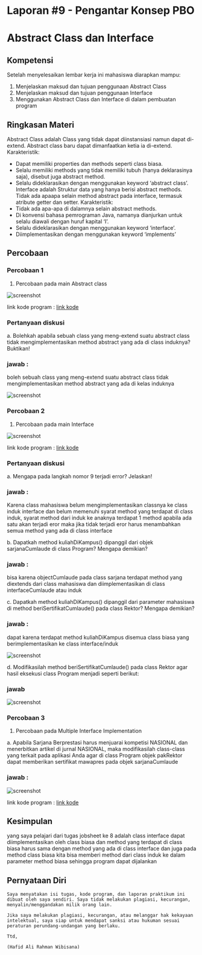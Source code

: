 # Laporan #9 - Pengantar Konsep PBO

# Abstract Class dan Interface

## Kompetensi

Setelah menyelesaikan lembar kerja ini mahasiswa diarapkan mampu:
1. Menjelaskan maksud dan tujuan penggunaan Abstract Class
2. Menjelaskan maksud dan tujuan penggunaan Interface
3. Menggunakan Abstract Class dan Interface di dalam pembuatan program
  
## Ringkasan Materi

Abstract Class adalah Class yang tidak dapat diinstansiasi namun dapat di-extend.
Abstract class baru dapat dimanfaatkan ketia ia di-extend.
Karakteristik:
- Dapat memiliki properties dan methods seperti class biasa.
- Selalu memiliki methods yang tidak memiliki tubuh (hanya deklarasinya saja),
disebut juga abstract method.
- Selalu dideklarasikan dengan menggunakan keyword ‘abstract class’.
Interface adalah Struktur data yang hanya berisi abstract methods. Tidak ada apaapa selain method abstract pada interface, termasuk atribute getter dan setter.
Karakteristik:
- Tidak ada apa-apa di dalamnya selain abstract methods.
- Di konvensi bahasa pemrograman Java, namanya dianjurkan untuk selalu
diawali dengan huruf kapital ‘I’.
- Selalu dideklarasikan dengan menggunakan keyword ‘interface’.
- Diimplementasikan dengan menggunakan keyword ‘implements’

## Percobaan

### Percobaan 1

1. Percobaan pada main Abstract class

![screenshot](img/main1.jpg)

link kode program : [link kode](../../src/9_Abstract_Class_dan_Interface/Program11941723009Hafid.java)

### Pertanyaan diskusi
a. Bolehkah apabila sebuah class yang meng-extend suatu abstract class tidak
mengimplementasikan method abstract yang ada di class induknya?
Buktikan!
### jawab :
boleh sebuah class yang meng-extend suatu abstract class tidak mengimplementasikan method abstract yang ada di kelas induknya 

![screenshot](img/a1.jpg)


### Percobaan 2 

1. Percobaan pada main Interface

![screenshot](img/main2.jpg)

link kode program : [link kode](../../src/9_Abstract_Class_dan_Interface/Program21941723009Hafid.java)

### Pertanyaan diskusi

a. Mengapa pada langkah nomor 9 terjadi error? Jelaskan! 

### jawab :
Karena class mahasiswa belum mengimplementasikan classnya ke class induk interface dan belum memenuhi syarat method yang terdapat di class induk, syarat method dari induk ke anaknya terdapat 1 method apabila ada satu akan terjadi eror maka jika tidak terjadi eror harus menambahkan semua method yang ada di class interface

b. Dapatkah method kuliahDiKampus() dipanggil dari objek
sarjanaCumlaude di class Program? Mengapa demikian?
### jawab : 
bisa karena objectCumlaude pada class sarjana terdapat method yang diextends dari class mahasiswa dan diimplementasikan di class interfaceCumlaude atau induk

c. Dapatkah method kuliahDiKampus() dipanggil dari parameter mahasiswa
di method beriSertifikatCumlaude() pada class Rektor? Mengapa
demikian?
### jawab :
dapat karena terdapat method kuliahDiKampus disemua class biasa yang berimplementasikan ke class interface/induk

![screenshot](img/c2.jpg)

d. Modifikasilah method beriSertifikatCumlaude() pada class Rektor agar
hasil eksekusi class Program menjadi seperti berikut:
### jawab
![screenshot](img/maind.jpg)

### Percobaan 3

1. Percobaan pada Multiple Interface Implementation

a. Apabila Sarjana Berprestasi harus menjuarai kompetisi NASIONAL dan
menerbitkan artikel di jurnal NASIONAL, maka modifikasilah class-class
yang terkait pada aplikasi Anda agar di class Program objek pakRektor
dapat memberikan sertifikat mawapres pada objek sarjanaCumlaude
### jawab :
![screenshot](img/main3.jpg)

link kode program : [link kode](../../src/9_Abstract_Class_dan_Interface/Program21941723009Hafid.java)




## Kesimpulan

yang saya pelajari dari tugas jobsheet ke 8 adalah class interface dapat diimplementasikan oleh class biasa dan method yang terdapat di class biasa harus sama dengan method yang ada di class interface dan juga pada method class biasa kita bisa memberi method dari class induk ke dalam parameter method biasa
sehingga program dapat dijalankan 

## Pernyataan Diri

	Saya menyatakan isi tugas, kode program, dan laporan praktikum ini dibuat oleh saya sendiri. Saya tidak melakukan plagiasi, kecurangan, menyalin/menggandakan milik orang lain.

	Jika saya melakukan plagiasi, kecurangan, atau melanggar hak kekayaan intelektual, saya siap untuk mendapat sanksi atau hukuman sesuai peraturan perundang-undangan yang berlaku.

	Ttd,

	(Hafid Ali Rahman Wibisana)